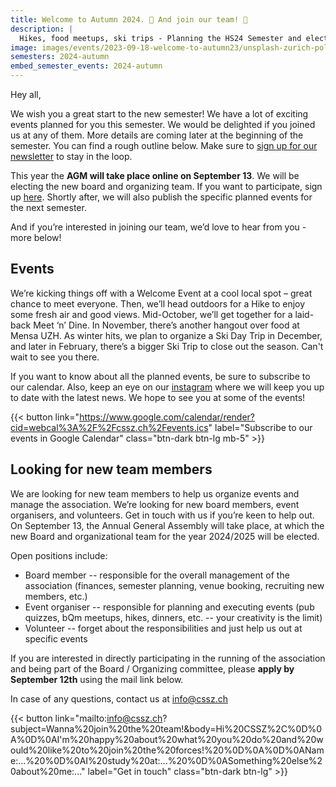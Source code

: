 ```yaml
---
title: Welcome to Autumn 2024. 🍂 And join our team! 🤝
description: |
  Hikes, food meetups, ski trips - Planning the HS24 Semester and electing new board!
image: images/events/2023-09-18-welcome-to-autumn23/unsplash-zurich-polyterrasse.jpg
semesters: 2024-autumn
embed_semester_events: 2024-autumn
---
```


Hey all,

We wish you a great start to the new semester! We have a lot of exciting events planned for you this semester. We would be delighted if you joined us at any of them. More details are coming later at the beginning of the semester. You can find a rough outline below. Make sure to [sign up for our newsletter](https://docs.google.com/forms/d/e/1FAIpQLSeo2aFQFMGMKH2_5Mt2Kh2Z8TsMb0cf2ykdRiKz9vMHPpgHMQ/viewform) to stay in the loop. 

This year the **AGM will take place online on September 13**. We will be electing the new board and organizing team. If you want to participate, sign up [here](https://docs.google.com/forms/d/e/1FAIpQLSf4cSVzluHUELZy2cXoQJNROBzs9AqJAAFjoQyPVmFxeRMftw/viewform?usp=sf_link). Shortly after, we will also publish the specific planned events for the next semester.

And if you’re interested in joining our team, we’d love to hear from you - more below!


## Events

We’re kicking things off with a Welcome Event at a cool local spot – great chance to meet everyone. Then, we’ll head outdoors for a Hike to enjoy some fresh air and good views. Mid-October, we’ll get together for a laid-back Meet ‘n’ Dine. In November, there’s another hangout over food at Mensa UZH. As winter hits, we plan to organize a Ski Day Trip in December, and later in February, there’s a bigger Ski Trip to close out the season. Can't wait to see you there.

If you want to know about all the planned events, be sure to subscribe to our calendar. Also, keep an eye on our [instagram](https://instagram.com/cssz.ch/) where we will keep you up to date with the latest news. We hope to see you at some of the events!

{{< button link="https://www.google.com/calendar/render?cid=webcal%3A%2F%2Fcssz.ch%2Fevents.ics" label="Subscribe to our events in Google Calendar" class="btn-dark btn-lg mb-5" >}}

## Looking for new team members

We are looking for new team members to help us organize events and manage the association. We’re looking for new board members, event organisers, and volunteers. Get in touch with us if you’re keen to help out. On September 13, the Annual General Assembly will take place, at which the new Board and organizational team for the year 2024/2025 will be elected.

Open positions include:

- Board member -- responsible for the overall management of the association (finances, semester planning, venue booking, recruiting new members, etc.)
- Event organiser -- responsible for planning and executing events (pub quizzes, bQm meetups, hikes, dinners, etc. -- your creativity is the limit)
- Volunteer -- forget about the responsibilities and just help us out at specific events

If you are interested in directly participating in the running of the association and being part of the Board / Organizing committee, please **apply by September 12th** using the mail link below. 

In case of any questions, contact us at info@cssz.ch

{{< button link="mailto:info@cssz.ch?subject=Wanna%20join%20the%20team!&body=Hi%20CSSZ%2C%0D%0A%0D%0AI'm%20happy%20about%20what%20you%20do%20and%20would%20like%20to%20join%20the%20forces!%20%0D%0A%0D%0AName:...%20%0D%0AI%20study%20at:...%20%0D%0ASomething%20else%20about%20me:..." label="Get in touch" class="btn-dark btn-lg" >}}
